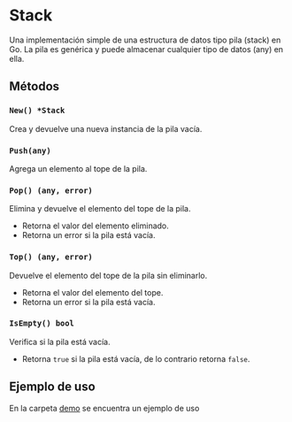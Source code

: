 # Stack

Una implementación simple de una estructura de datos tipo pila (stack) en Go.
La pila es genérica y puede almacenar cualquier tipo de datos (any) en ella.

## Métodos

### `New() *Stack`

Crea y devuelve una nueva instancia de la pila vacía.

### `Push(any)`

Agrega un elemento al tope de la pila.

### `Pop() (any, error)`

Elimina y devuelve el elemento del tope de la pila.

- Retorna el valor del elemento eliminado.
- Retorna un error si la pila está vacía.

### `Top() (any, error)`

Devuelve el elemento del tope de la pila sin eliminarlo.

- Retorna el valor del elemento del tope.
- Retorna un error si la pila está vacía.

### `IsEmpty() bool`

Verifica si la pila está vacía.

- Retorna `true` si la pila está vacía, de lo contrario retorna `false`.

## Ejemplo de uso

En la carpeta  [demo](./demo) se encuentra un ejemplo de uso
